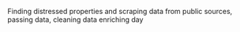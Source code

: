 Finding distressed properties and scraping data from public sources, passing data, cleaning data enriching day
